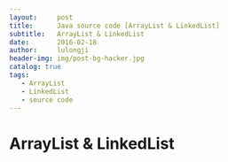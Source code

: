 ```yaml
---
layout:     post
title:      Java source code [ArrayList & LinkedList]
subtitle:   ArrayList & LinkedList
date:       2016-02-18
author:     lulongji
header-img: img/post-bg-hacker.jpg
catalog: true
tags:
   - ArrayList
   - LinkedList
   - source code
---
```


# ArrayList & LinkedList